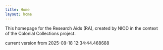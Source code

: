 ```yaml
---
title: Home
layout: home
---
```


This homepage for the Research Aids (RA), created by NIOD in the context of the Colonial Collections project. 


current version from 2025-08-18 12:34:44.468688